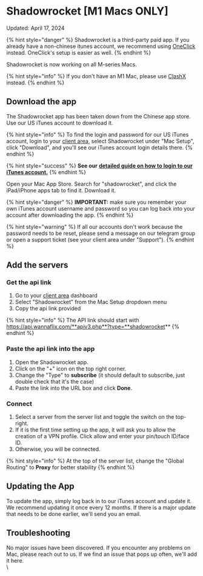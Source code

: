 # Shadowrocket \[M1 Macs ONLY]

Updated: April 17, 2024

{% hint style="danger" %}
Shadowrocket is a third-party paid app. If you already have a non-chinese itunes account, we recommend using [OneClick](../oneclick-m1-macs-only-recommended.md) instead. OneClick's setup is easier as well.
{% endhint %}

Shadowrocket is now working on all M-series Macs.&#x20;

{% hint style="info" %}
If you don't have an M1 Mac, please use [ClashX](clashx-v1.30.1-and-higher.md) instead.&#x20;
{% endhint %}

## Download the app

The Shadowrocket app has been taken down from the Chinese app store. Use our US iTunes account to download it.

{% hint style="info" %}
To find the login and password for our US iTunes account, login to your [client area](https://wannaflix.com/clientarea.php), select Shadowrocket under "Mac Setup", click "Download", and you'll see our iTunes account login details there.
{% endhint %}

{% hint style="success" %}
**See our** [**detailed guide on how to login to our iTunes account.**](../../ios/switching-itunes-account.md)
{% endhint %}

Open your Mac App Store. Search for "shadowrocket", and click the iPad/iPhone apps tab to find it. Download it.

{% hint style="danger" %}
**IMPORTANT:** make sure you remember your own iTunes account username and password so you can log back into your account after downloading the app.
{% endhint %}

{% hint style="warning" %}
If all our accounts don't work because the password needs to be reset, please send a message on our telegram group or open a support ticket (see your client area under "Support").
{% endhint %}

## Add the servers

### Get the api link

1. Go to your [client area](https://wannaflix.com/clientarea.php) dashboard
2. Select "Shadowrocket" from the Mac Setup dropdown menu
3. Copy the api link provided&#x20;

{% hint style="info" %}
The API link should start with https://api.wannaflix.com/**apiv3.php**?type=**shadowrocket**
{% endhint %}

### Paste the api link into the app

1. Open the Shadowrocket app.
2. Click on the "+" icon on the top right corner.
3. Change the "Type" to **subscribe** (it should default to subscribe, just double check that it's the case)
4. Paste the link into the URL box and click **Done**.

### **Connect**

1. Select a server from the server list and toggle the switch on the top-right.
2. If it is the first time setting up the app, it will ask you to allow the creation of a VPN profile. Click allow and enter your pin/touch ID/face ID.
3. Otherwise, you will be connected.

{% hint style="info" %}
At the top of the server list, change the "Global Routing" to **Proxy** for better stability
{% endhint %}

## Updating the App <a href="#updating-the-app" id="updating-the-app"></a>

To update the app, simply log back in to our iTunes account and update it. We recommend updating it once every 12 months. If there is a major update that needs to be done earlier, we'll send you an email.

## Troubleshooting <a href="#troubleshooting" id="troubleshooting"></a>

No major issues have been discovered. If you encounter any problems on Mac, please reach out to us. If we find an issue that pops up often, we'll add it here.\
\


###
